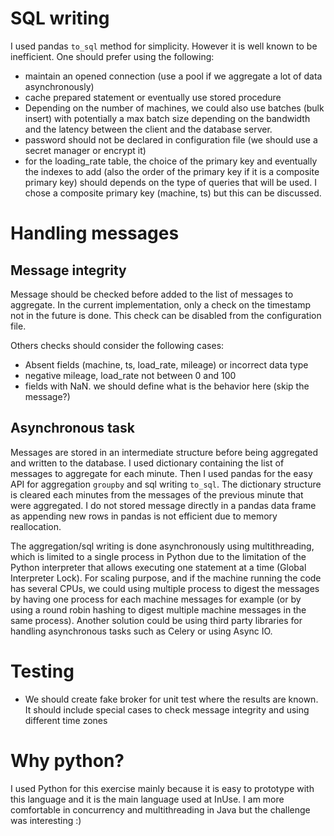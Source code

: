 
# SQL writing
I used pandas `to_sql` method for simplicity. However it is well known to be inefficient. One should prefer using the following:
- maintain an opened connection (use a pool if we aggregate a lot of data asynchronously)
- cache prepared statement or eventually use stored procedure
- Depending on the number of machines, we could also use batches (bulk insert) with potentially a max batch size 
depending on the bandwidth and the latency between the client and the database server.
- password should not be declared in configuration file (we should use a secret manager or encrypt it)
- for the loading_rate table, the choice of the primary key and eventually the indexes to add (also the order of the
 primary key if it is a composite primary key) should depends on the type of queries that will be used. I chose
a composite primary key (machine, ts) but this can be discussed.
  
 # Handling messages
 ## Message integrity
 Message should be checked before added to the list of messages to aggregate. In the current implementation, only a 
 check on the timestamp not in the future is done. This check can be disabled from the configuration file.
  
  Others checks should consider the following cases:
   - Absent fields (machine, ts, load_rate, mileage) or incorrect data type
   - negative mileage, load_rate not between 0 and 100
   - fields with NaN. we should define what is the behavior here (skip the message?)
 
 ## Asynchronous task
 Messages are stored in an intermediate structure before being aggregated and written to the database. 
I used dictionary containing the list of messages to aggregate for each minute. Then I used pandas 
for the easy API for aggregation `groupby` and sql writing `to_sql`. The dictionary structure is cleared each minutes
 from the messages of the previous minute that were aggregated. I do not stored message directly in a pandas data frame
 as appending new rows in pandas is not efficient due to memory reallocation.
 
 
 The aggregation/sql writing is done asynchronously using multithreading, which is limited to a single process in Python due to
 the limitation of the Python interpreter that allows executing one statement at a time (Global Interpreter Lock).
 For scaling purpose, and if the machine running the code has several CPUs, we could using multiple process to digest the messages by having one
 process for each machine messages for example (or by using a round robin hashing to digest multiple machine messages in the same process).
 Another solution could be using third party libraries for handling asynchronous tasks such as Celery or using Async IO.
  
 
 # Testing
 - We should create fake broker for unit test where the results are known. It should include special cases to check 
 message integrity and using different time zones
 
 # Why python?
 I used Python for this exercise mainly because it is easy to prototype with this language and it is the main language used at InUse. 
 I am more comfortable in concurrency and multithreading in Java but the challenge was interesting :)